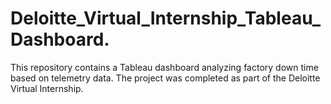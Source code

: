 # Deloitte_Virtual_Internship_Tableau_Dashboard.
This repository contains a Tableau dashboard analyzing factory down time based on telemetry data. The project was completed as part of the Deloitte Virtual Internship.  
